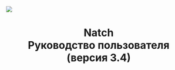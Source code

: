 <br>
<br>
<br>
<br>
<br>
<br>
<br>
<br>
<br>
<br>
<br>
<br>
<br>
<br>
<br>
<img src="images/logo/logo_doc.png">

<center><h1> Natch <br> Руководство пользователя <br> (версия 3.4) </h1></center>


<div style="page-break-after:always;">
</div>

